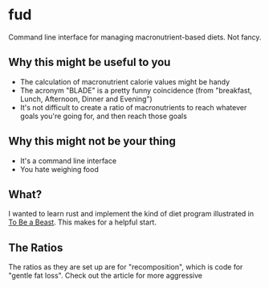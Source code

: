 # fud

Command line interface for managing macronutrient-based diets. Not fancy.

## Why this might be useful to you

- The calculation of macronutrient calorie values might be handy
- The acronym "BLADE" is a pretty funny coincidence (from "breakfast, Lunch, Afternoon, Dinner and Evening")
- It's not difficult to create a ratio of macronutrients to reach whatever goals you're going for, and then reach those goals

## Why this might not be your thing

- It's a command line interface
- You hate weighing food

## What?

I wanted to learn rust and implement the kind of diet program illustrated in
[To Be a Beast](https://www.barbellmedicine.com/blog/584-2/). This makes for a 
helpful start.

## The Ratios

The ratios as they are set up are for "recomposition", which is code for
"gentle fat loss". Check out the article for more aggressive 
